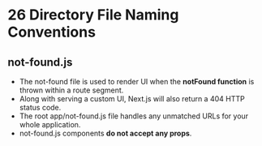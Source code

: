 # 26 Directory File Naming Conventions

## not-found.js
- The not-found file is used to render UI when the **notFound function** is thrown within a route segment.
- Along with serving a custom UI, Next.js will also return a 404 HTTP status code.
- The root app/not-found.js file handles any unmatched URLs for your whole application.
- not-found.js components **do not accept any props**.




